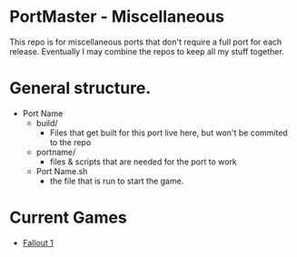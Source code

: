 # PortMaster - Miscellaneous

This repo is for miscellaneous ports that don't require a full port for each release. Eventually I may combine the repos to keep all my stuff together.


# General structure.

- Port Name
  - build/
    - Files that get built for this port live here, but won't be commited to the repo
  - portname/
    - files & scripts that are needed for the port to work
  - Port Name.sh
    - the file that is run to start the game.


# Current Games

- [Fallout 1](https://github.com/kloptops/Portmaster-misc/tree/main/Fallout%201)

